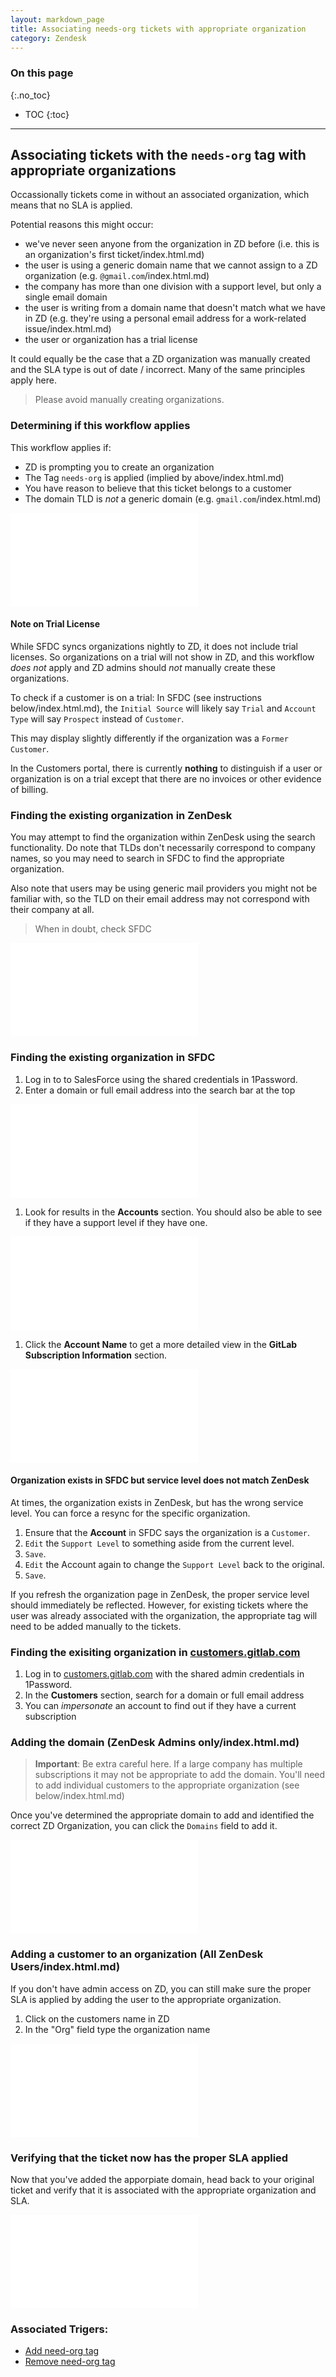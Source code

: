 ```yaml
---
layout: markdown_page
title: Associating needs-org tickets with appropriate organization
category: Zendesk
---
```


### On this page
{:.no_toc}

- TOC
{:toc}

----

## Associating tickets with the `needs-org` tag with appropriate organizations
Occassionally tickets come in without an associated organization, which means that no SLA is applied.

Potential reasons this might occur:
- we've never seen anyone from the organization in ZD before (i.e. this is an organization's first ticket/index.html.md)
- the user is using a generic domain name that we cannot assign to a ZD organization (e.g. `@gmail.com`/index.html.md)
- the company has more than one division with a support level, but only a single email domain
- the user is writing from a domain name that doesn't match what we have in ZD (e.g. they're using a personal email address for a work-related issue/index.html.md)
- the user or organization has a trial license

It could equally be the case that a ZD organization was manually created and the SLA type is out of date / incorrect.
Many of the same principles apply here.


> Please avoid manually creating organizations. 


### Determining if this workflow applies
This workflow applies if:
- ZD is prompting you to create an organization
- The Tag `needs-org` is applied (implied by above/index.html.md)
- You have reason to believe that this ticket belongs to a customer
- The domain TLD is *not* a generic domain (e.g. `gmail.com`/index.html.md)

![ZD prompts for an org to be created](/imageshttps://github.com/isamu-isozaki/teamai_test/tree/master/support/zendesk_needs_org-create.png/index.html.md)

#### Note on Trial License
While SFDC syncs organizations nightly to ZD, it does not include trial licenses. So organizations on a trial will not show in ZD, and this workflow _does not_ apply and ZD admins should _not_ manually create these organizations.

To check if a customer is on a trial: In SFDC (see instructions below/index.html.md), the `Initial Source` will likely say `Trial` and `Account Type` will say `Prospect` instead of `Customer`. 

This may display slightly differently if the organization was a `Former Customer`.

In the Customers portal, there is currently **nothing** to distinguish if a user or organization is on a trial except that there are no invoices or other evidence of billing.

### Finding the existing organization in ZenDesk
You may attempt to find the organization within ZenDesk using the search functionality. Do note that TLDs don't necessarily correspond to company names, so you may need to search in SFDC to find the appropriate organization.

Also note that users may be using generic mail providers you might not be familiar with, so the TLD on their email address may not correspond with their company at all. 

> When in doubt, check SFDC

![Selecting an organization in ZD](/imageshttps://github.com/isamu-isozaki/teamai_test/tree/master/support/zendesk_needs_org-finding-org.png/index.html.md)

### Finding the existing organization in SFDC
1. Log in to to SalesForce using the shared credentials in 1Password.
1. Enter a domain or full email address into the search bar at the top

![Search bar, in repose](/imageshttps://github.com/isamu-isozaki/teamai_test/tree/master/support/zendesk_needs_org-sfdc-search.png/index.html.md)

1. Look for results in the **Accounts** section. You should also be able to see if they have a support level if they have one.

![Account Name and Support Level in search results](/imageshttps://github.com/isamu-isozaki/teamai_test/tree/master/support/zendesk_needs_org-sfdc-accountname.png/index.html.md)

1. Click the **Account Name** to get a more detailed view in the **GitLab Subscription Information** section.

![Detailed view with support level](/imageshttps://github.com/isamu-isozaki/teamai_test/tree/master/support/zendesk_needs_org-sfdc-subscription.png/index.html.md)

#### Organization exists in SFDC but service level does not match ZenDesk
At times, the organization exists in ZenDesk, but has the wrong service level. You can force a resync for the specific organization.

1. Ensure that the **Account** in SFDC says the organization is a `Customer`.
1. `Edit` the `Support Level` to something aside from the current level.
1. `Save`.
1. `Edit` the Account again to change the `Support Level` back to the original.
1. `Save`.

If you refresh the organization page in ZenDesk, the proper service level should immediately be reflected. However, for existing tickets where the user was already associated with the organization, the appropriate tag will need to be added manually to the tickets.

### Finding the exisiting organization in [customers.gitlab.com](https://customers.gitlab.com/index.html.md)
1. Log in to [customers.gitlab.com](https://customers.gitlab.com/index.html.md) with the shared admin credentials in 1Password.
1. In the **Customers** section, search for a domain or full email address
1. You can *impersonate* an account to find out if they have a current subscription

### Adding the domain (ZenDesk Admins only/index.html.md)
> **Important**: Be extra careful here. If a large company has multiple subscriptions it may not be appropriate
to add the domain. You'll need to add individual customers to the appropriate organization (see below/index.html.md)

Once you've determined the appropriate domain to add and identified the correct ZD Organization, you can click 
the `Domains` field to add it.

![Filling in an organization domain in ZD](/imageshttps://github.com/isamu-isozaki/teamai_test/tree/master/support/zendesk_needs_org-adding-org.png/index.html.md)

### Adding a customer to an organization (All ZenDesk Users/index.html.md)
If you don't have admin access on ZD, you can still make sure the proper SLA is applied by adding the user to the appropriate
organization.

1. Click on the customers name in ZD
1. In the "Org" field type the organization name

![Adding a user to an existing organization](/imageshttps://github.com/isamu-isozaki/teamai_test/tree/master/support/zendesk_needs_org-add.png/index.html.md)

### Verifying that the ticket now has the proper SLA applied
Now that you've added the apporpiate domain, head back to your original ticket and verify that it is associated with
the appropriate organization and SLA.

![Verifying SLA](/imageshttps://github.com/isamu-isozaki/teamai_test/tree/master/support/zendesk_needs_org-verifying-sla.png/index.html.md)

### Associated Trigers:
- [Add need-org tag](https://gitlab.zendesk.com/agent/admin/triggers/360001567348/index.html.md)
- [Remove need-org tag](https://gitlab.zendesk.com/agent/admin/triggers/360017109414/index.html.md)
